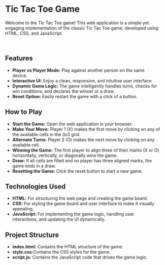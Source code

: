 <h1>Tic Tac Toe Game</h1>
<p>Welcome to the Tic Tac Toe game! This web application is a simple yet engaging implementation of the classic Tic Tac Toe game, developed using HTML, CSS, and JavaScript.</p>
<br>
<h2>Features</h2>
<ul><li><b>Player vs Player Mode:</b> Play against another person on the same device.</li>
<li><b>Interactive UI:</b> Enjoy a clean, responsive, and intuitive user interface.</li>
<li><b>Dynamic Game Logic: </b>The game intelligently handles turns, checks for win conditions, and declares the winner or a draw.</li>
<li><b>Reset Option:</b> Easily restart the game with a click of a button.</li></ul>
<h2>
How to Play</h2>
<ul><li><b>Start the Game:</b> Open the web application in your browser.</li>
<li><b>Make Your Move:</b> Player 1 (X) makes the first move by clicking on any of the available cells in the 3x3 grid.</li>
<li><b>Alternate Turns:</b> Player 2 (O) makes the next move by clicking on any available cell.</li>
<li><b>Winning the Game:</b> The first player to align three of their marks (X or O) horizontally, vertically, or diagonally wins the game.</li>
<li><b>Draw:</b> If all cells are filled and no player has three aligned marks, the game ends in a draw.</li>
<li><b>Resetting the Game:</b> Click the reset button to start a new game.</li></ul>
<h2>Technologies Used</h2>
<ul><li><b>HTML:</b> For structuring the web page and creating the game board.</li>
<li><b>CSS:</b> For styling the game board and user interface to make it visually appealing.</li>
<li><b>JavaScript: </b>For implementing the game logic, handling user interactions, and updating the UI dynamically.</li></ul>
<h2>Project Structure</h2>
<ul><li><b>index.html:</b> Contains the HTML structure of the game.</li>
<li><b>style.css:</b>Contains the CSS styles for the game.</li>
<li><b>script.js:</b> Contains the JavaScript code that drives the game logic.</li></ul>

